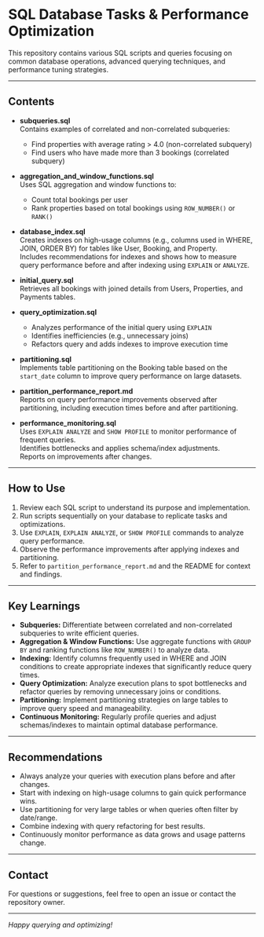 # SQL Database Tasks & Performance Optimization

This repository contains various SQL scripts and queries focusing on common database operations, advanced querying techniques, and performance tuning strategies.

---

## Contents

- **subqueries.sql**  
  Contains examples of correlated and non-correlated subqueries:  
  - Find properties with average rating > 4.0 (non-correlated subquery)  
  - Find users who have made more than 3 bookings (correlated subquery)  

- **aggregation_and_window_functions.sql**  
  Uses SQL aggregation and window functions to:  
  - Count total bookings per user  
  - Rank properties based on total bookings using `ROW_NUMBER()` or `RANK()`  

- **database_index.sql**  
  Creates indexes on high-usage columns (e.g., columns used in WHERE, JOIN, ORDER BY) for tables like User, Booking, and Property.  
  Includes recommendations for indexes and shows how to measure query performance before and after indexing using `EXPLAIN` or `ANALYZE`.

- **initial_query.sql**  
  Retrieves all bookings with joined details from Users, Properties, and Payments tables.  

- **query_optimization.sql**  
  - Analyzes performance of the initial query using `EXPLAIN`  
  - Identifies inefficiencies (e.g., unnecessary joins)  
  - Refactors query and adds indexes to improve execution time  

- **partitioning.sql**  
  Implements table partitioning on the Booking table based on the `start_date` column to improve query performance on large datasets.  

- **partition_performance_report.md**  
  Reports on query performance improvements observed after partitioning, including execution times before and after partitioning.

- **performance_monitoring.sql**  
  Uses `EXPLAIN ANALYZE` and `SHOW PROFILE` to monitor performance of frequent queries.  
  Identifies bottlenecks and applies schema/index adjustments.  
  Reports on improvements after changes.

---

## How to Use

1. Review each SQL script to understand its purpose and implementation.
2. Run scripts sequentially on your database to replicate tasks and optimizations.
3. Use `EXPLAIN`, `EXPLAIN ANALYZE`, or `SHOW PROFILE` commands to analyze query performance.
4. Observe the performance improvements after applying indexes and partitioning.
5. Refer to `partition_performance_report.md` and the README for context and findings.

---

## Key Learnings

- **Subqueries:** Differentiate between correlated and non-correlated subqueries to write efficient queries.
- **Aggregation & Window Functions:** Use aggregate functions with `GROUP BY` and ranking functions like `ROW_NUMBER()` to analyze data.
- **Indexing:** Identify columns frequently used in WHERE and JOIN conditions to create appropriate indexes that significantly reduce query times.
- **Query Optimization:** Analyze execution plans to spot bottlenecks and refactor queries by removing unnecessary joins or conditions.
- **Partitioning:** Implement partitioning strategies on large tables to improve query speed and manageability.
- **Continuous Monitoring:** Regularly profile queries and adjust schemas/indexes to maintain optimal database performance.

---

## Recommendations

- Always analyze your queries with execution plans before and after changes.
- Start with indexing on high-usage columns to gain quick performance wins.
- Use partitioning for very large tables or when queries often filter by date/range.
- Combine indexing with query refactoring for best results.
- Continuously monitor performance as data grows and usage patterns change.

---

## Contact

For questions or suggestions, feel free to open an issue or contact the repository owner.

---

*Happy querying and optimizing!*
